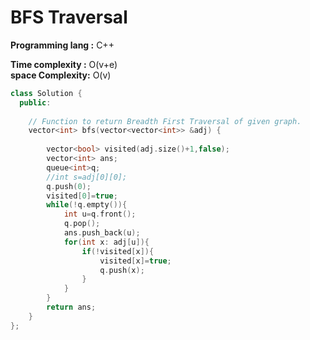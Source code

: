 # BFS Traversal

**Programming lang :** C++

**Time complexity :** O(v+e)  
**space Complexity:** O(v)


```cpp
class Solution {
  public:
  
    // Function to return Breadth First Traversal of given graph.
    vector<int> bfs(vector<vector<int>> &adj) {
         
        vector<bool> visited(adj.size()+1,false);
        vector<int> ans;
        queue<int>q;
        //int s=adj[0][0];
        q.push(0);
        visited[0]=true;
        while(!q.empty()){
            int u=q.front();
            q.pop();
            ans.push_back(u);
            for(int x: adj[u]){
                if(!visited[x]){
                    visited[x]=true;
                    q.push(x);
                }
            }
        }
        return ans;
    }
};
```
